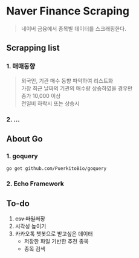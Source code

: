 # Naver Finance Scraping

> 네이버 금융에서 종목별 데이터를 스크래핑한다.

## Scrapping list

### 1. 매매동향

> 외국인, 기관 매수 동향 파악하여 리스트화  
> 가장 최근 날짜의 기관의 매수량 상승하였을 경우만  
> 종가 10,000 이상  
> 전일비 하락시 또는 상승시

### 2. ...

## About Go

### 1. goquery

    go get github.com/PuerkitoBio/goquery

### 2. Echo Framework

## To-do

1. ~~csv 파일저장~~
1. 시각성 높이기
1. 카카오톡 챗봇으로 받고싶은 데이터
    - 저장한 파일 기반한 추천 종목
    - 종목 검색
